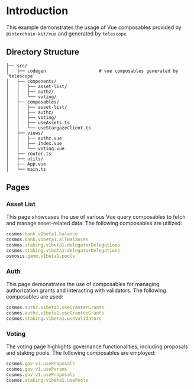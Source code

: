# Introduction
This example demonstrates the usage of Vue composables provided by `@interchain-kit/vue` and generated by `telescope`.
## Directory Structure
```
├── src/
│   ├── codegen                    # vue composables generated by `telescope`
│   ├── components/
│   │   ├── asset-list/
│   │   ├── authz/
│   │   └── voting/
│   ├── composables/
│   │   ├── asset-list/
│   │   ├── authz/
│   │   ├── voting/
│   │   ├── useAssets.ts
│   │   └── useStargazeClient.ts
│   ├── views/
│   │   ├── authz.vue
│   │   ├── index.vue
│   │   └── voting.vue
│   ├── router.ts
│   ├── utils/
│   ├── App.vue
│   └── main.ts 
```
## Pages
### Asset List
This page showcases the use of various Vue query composables to fetch and manage asset-related data. 
The following composables are utilized:
```ts
cosmos.bank.v1beta1.balance
cosmos.bank.v1beta1.allBalances
cosmos.staking.v1beta1.delegatorDelegations
cosmos.staking.v1beta1.delegatorDelegations
osmosis.gamm.v1beta1.pools
```
### Auth
This page demonstrates the use of composables for managing authorization grants and interacting with validators. 
The following composables are used:
```ts
cosmos.authz.v1beta1.useGranterGrants
cosmos.authz.v1beta1.useGranteeGrants
cosmos.staking.v1beta1.useValidators
```
### Voting
The voting page highlights governance functionalities, including proposals and staking pools. 
The following composables are employed:
```ts
cosmos.gov.v1.useProposals
cosmos.gov.v1.useParams
cosmos.gov.v1.useProposals
cosmos.staking.v1beta1.usePools
```